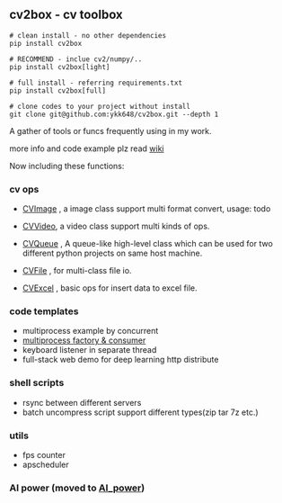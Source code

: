 ## cv2box - cv toolbox

```shell
# clean install - no other dependencies
pip install cv2box

# RECOMMEND - inclue cv2/numpy/.. 
pip install cv2box[light] 

# full install - referring requirements.txt
pip install cv2box[full]

# clone codes to your project without install
git clone git@github.com:ykk648/cv2box.git --depth 1
```


A gather of tools or funcs frequently using in my work.

more info and code example plz read [wiki](https://github.com/ykk648/cv2box/wiki)

Now including these functions:

### cv ops

- [CVImage](./cv_ops#cv-image) , a image class support multi format convert, usage: todo

- [CVVideo](./cv_ops#cv-video), a video class support multi kinds of ops.

- [CVQueue](./cv_ops#cv-queue) , A queue-like high-level class which can be used for two different python projects on same host machine.

- [CVFile](./cv_ops#cv-file) , for multi-class file io.

- [CVExcel](./cv_ops#cv-excel) , basic ops for insert data to excel file.


### code templates

- multiprocess example by concurrent
- [multiprocess factory & consumer](./code_templates#Multiprocess)
- keyboard listener in separate thread
- full-stack web demo for deep learning http distribute

### shell scripts

- rsync between different servers
- batch uncompress script support different types(zip tar 7z etc.)

### utils

- fps counter
- apscheduler

### AI power (moved to [AI_power](https://github.com/ykk648/AI_power))
